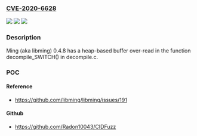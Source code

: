 ### [CVE-2020-6628](https://cve.mitre.org/cgi-bin/cvename.cgi?name=CVE-2020-6628)
![](https://img.shields.io/static/v1?label=Product&message=n%2Fa&color=blue)
![](https://img.shields.io/static/v1?label=Version&message=n%2Fa&color=blue)
![](https://img.shields.io/static/v1?label=Vulnerability&message=n%2Fa&color=brighgreen)

### Description

Ming (aka libming) 0.4.8 has a heap-based buffer over-read in the function decompile_SWITCH() in decompile.c.

### POC

#### Reference
- https://github.com/libming/libming/issues/191

#### Github
- https://github.com/Radon10043/CIDFuzz

